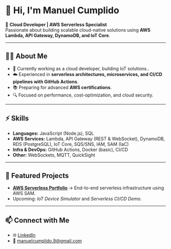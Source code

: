 
# 👋 Hi, I'm Manuel Cumplido

🚀 **Cloud Developer | AWS Serverless Specialist**  
Passionate about building scalable cloud-native solutions using **AWS Lambda, API Gateway, DynamoDB, and IoT Core**.  

---

## 🧑‍💻 About Me
- 💼 Currently working as a cloud developer, building IoT solutions..  
- ☁️ Experienced in **serverless architectures, microservices, and CI/CD pipelines with GitHub Actions**.  
- 📚 Preparing for advanced **AWS certifications**.  
- 🔍 Focused on performance, cost-optimization, and cloud security.  

---

## ⚡ Skills
- **Languages:** JavaScript (Node.js), SQL  
- **AWS Services:** Lambda, API Gateway (REST & WebSocket), DynamoDB, RDS (PostgreSQL), IoT Core, SQS/SNS, IAM, SAM (IaC)  
- **Infra & DevOps:** GitHub Actions, Docker (basic), CI/CD  
- **Other:** WebSockets, MQTT, QuickSight  

---

## 📂 Featured Projects
- [**AWS Serverless Portfolio**](https://github.com/ManuelCumplido/aws-serverless-portfolio) → End-to-end serverless infrastructure using AWS SAM.  
- Upcoming: *IoT Device Simulator* and *Serverless CI/CD Demo*.  

---

## 📫 Connect with Me
- 🌐 [LinkedIn](www.linkedin.com/in/manuel-cumplido)  
- 📧 manuelcumplido.9@gmail.com  

